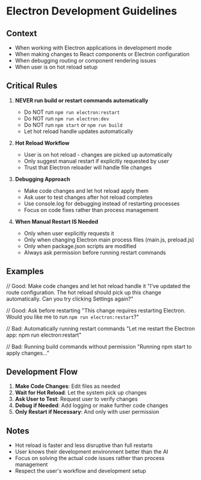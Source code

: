 # Electron Development Guidelines

## Context
- When working with Electron applications in development mode
- When making changes to React components or Electron configuration
- When debugging routing or component rendering issues
- When user is on hot reload setup

## Critical Rules

1. **NEVER run build or restart commands automatically**
   - Do NOT run `npm run electron:restart`
   - Do NOT run `npm run electron:dev`
   - Do NOT run `npm start` or `npm run build`
   - Let hot reload handle updates automatically

2. **Hot Reload Workflow**
   - User is on hot reload - changes are picked up automatically
   - Only suggest manual restart if explicitly requested by user
   - Trust that Electron reloader will handle file changes

3. **Debugging Approach**
   - Make code changes and let hot reload apply them
   - Ask user to test changes after hot reload completes
   - Use console.log for debugging instead of restarting processes
   - Focus on code fixes rather than process management

4. **When Manual Restart IS Needed**
   - Only when user explicitly requests it
   - Only when changing Electron main process files (main.js, preload.js)
   - Only when package.json scripts are modified
   - Always ask permission before running restart commands

## Examples

<example type="good">
// Good: Make code changes and let hot reload handle it
"I've updated the route configuration. The hot reload should pick up this change automatically. Can you try clicking Settings again?"

// Good: Ask before restarting
"This change requires restarting Electron. Would you like me to run `npm run electron:restart`?"
</example>

<example type="bad">
// Bad: Automatically running restart commands
"Let me restart the Electron app: npm run electron:restart"

// Bad: Running build commands without permission
"Running npm start to apply changes..."
</example>

## Development Flow

1. **Make Code Changes**: Edit files as needed
2. **Wait for Hot Reload**: Let the system pick up changes
3. **Ask User to Test**: Request user to verify changes
4. **Debug if Needed**: Add logging or make further code changes
5. **Only Restart if Necessary**: And only with user permission

## Notes
- Hot reload is faster and less disruptive than full restarts
- User knows their development environment better than the AI
- Focus on solving the actual code issues rather than process management
- Respect the user's workflow and development setup 
